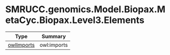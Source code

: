 ﻿
# SMRUCC.genomics.Model.Biopax.MetaCyc.Biopax.Level3.Elements

|Type|Summary|
|----|-------|
|[owlImports](./owlImports.md)|owl:imports|

